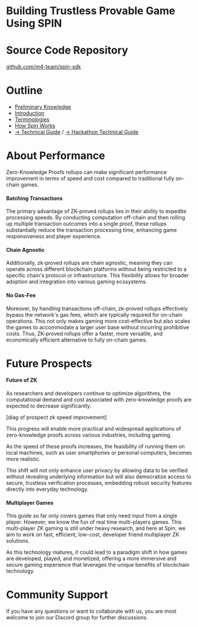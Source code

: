 # Building Trustless Provable Game Using SPIN

# Source Code Repository

[github.com/m4-team/spin-sdk](https://github.com/m4-team/spin-sdk)

# Outline

-   [Preliminary Knowledge](./1_PRELIMINARY_KNOWLEDGE.md)
-   [Introduction](./2_INTRODUCTION.md)
-   [Terminologies](./3_TERMINOLOGIES.md)
-   [How Spin Works](./4_HOW_SPIN_WORKS.md)
-   [-> Technical Guide](./5_TECHNICAL_GUIDE.md) / [-> Hackathon Technical Guide](./5_TECHNICAL_GUIDE_HACKATHON.md)

# About Performance

Zero-Knowledge Proofs rollups can make significant performance improvement in terms of speed and cost compared to traditional fully on-chain games.

#### Batching Transactions

The primary advantage of ZK-proved rollups lies in their ability to expedite processing speeds. By conducting computation off-chain and then rolling up multiple transaction outcomes into a single proof, these rollups substantially reduce the transaction processing time, enhancing game responsiveness and player experience.

#### Chain Agnostic

Additionally, zk-proved rollups are chain agnostic, meaning they can operate across different blockchain platforms without being restricted to a specific chain's protocol or infrastructure. This flexibility allows for broader adoption and integration into various gaming ecosystems.

#### No Gas-Fee

Moreover, by handling transactions off-chain, zk-proved rollups effectively bypass the network's gas fees, which are typically required for on-chain operations. This not only makes gaming more cost-effective but also scales the games to accommodate a larger user base without incurring prohibitive costs. Thus, ZK-proved rollups offer a faster, more versatile, and economically efficient alternative to fully on-chain games.

# Future Prospects

#### Future of ZK

As researchers and developers continue to optimize algorithms, the computational demand and cost associated with zero-knowledge proofs are expected to decrease significantly.

[diag of prospect zk speed improvement]

This progress will enable more practical and widespread applications of zero-knowledge proofs across various industries, including gaming.

As the speed of these proofs increases, the feasibility of running them on local machines, such as user smartphones or personal computers, becomes more realistic.

This shift will not only enhance user privacy by allowing data to be verified without revealing underlying information but will also democratize access to secure, trustless verification processes, embedding robust security features directly into everyday technology.

#### Multiplayer Games

This guide so far only covers games that only need input from a single player. However, we know the fun of real time multi-players games. This multi-player ZK gaming is still under heavy research, and here at Spin, we aim to work on fast, efficient, low-cost, developer friend multiplayer ZK solutions.

As this technology matures, it could lead to a paradigm shift in how games are developed, played, and monetized, offering a more immersive and secure gaming experience that leverages the unique benefits of blockchain technology.

# Community Support

If you have any questions or want to collaborate with us, you are most welcome to join our Discord group for further discussions.
